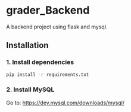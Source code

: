 # grader_Backend

A backend project using flask and mysql.

## Installation

### 1. Install dependencies

```bash
pip install -r requirements.txt
```

### 2. Install MySQL

Go to: https://dev.mysql.com/downloads/mysql/

